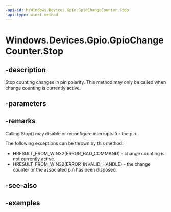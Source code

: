 ```yaml
---
-api-id: M:Windows.Devices.Gpio.GpioChangeCounter.Stop
-api-type: winrt method
---
```


<!-- Method syntax.
public void GpioChangeCounter.Stop()
-->

# Windows.Devices.Gpio.GpioChangeCounter.Stop

## -description
Stop counting changes in pin polarity. This method may only be called when change counting is currently active.

## -parameters

## -remarks
Calling Stop() may disable or reconfigure interrupts for the pin.

The following exceptions can be thrown by this method:

* HRESULT_FROM_WIN32(ERROR_BAD_COMMAND) - change counting is not currently active.
* HRESULT_FROM_WIN32(ERROR_INVALID_HANDLE) - the change counter or the associated pin has been disposed.

## -see-also

## -examples

